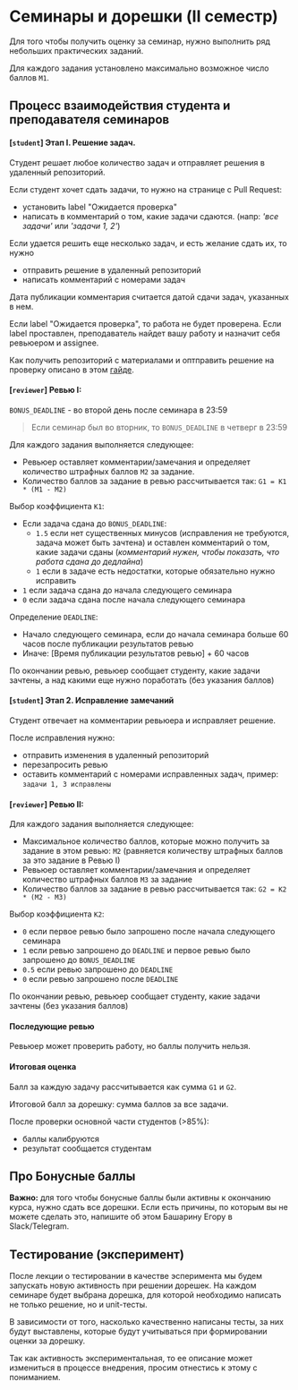 
# Семинары и дорешки (II семестр)

Для того чтобы получить оценку за семинар, нужно выполнить ряд небольших практических заданий.

Для каждого задания установлено максимально возможное число баллов `M1`.

## Процесс взаимодействия студента и преподавателя семинаров

#### [`student`] Этап I. Решение задач.

Студент решает любое количество задач и отправляет решения в удаленный репозиторий.

Если студент хочет сдать задачи, то нужно на странице с Pull Request:
 - установить label "Ожидается проверка"
 - написать в комментарий о том, какие задачи сдаются. (напр: _'все задачи'_ или _'задачи 1, 2'_)

Если удается решить еще несколько задач, и есть желание сдать их, то нужно
 - отправить решение в удаленный репозиторий
 - написать комментарий с номерами задач

Дата публикации комментария считается датой сдачи задач, указанных в нем.

Если label "Ожидается проверка", то работа не будет проверена. Если label проставлен, преподаватель найдет вашу работу и назначит себя ревьюером и assignee.

Как получить репозиторий с материалами и оптправить решение на проверку описано в этом [гайде](https://gist.github.com/Sviftel/9cbd6cf6e2e3b4e898a11df742d274e7).

#### [`reviewer`] Ревью I:

`BONUS_DEADLINE` - во второй день после семинара в 23:59

> Если семинар был во вторник, то `BONUS_DEADLINE` в четверг в 23:59

Для каждого задания выполняется следующее:
 - Ревьюер оставляет комментарии/замечания и определяет количество штрафных баллов `M2` за задание.
 - Количество баллов за задание в ревью рассчитывается так: `G1 = K1 * (M1 - M2)`

Выбор коэффициента `K1`:
 - Если задача сдана до `BONUS_DEADLINE`:
   - `1.5` если нет существенных минусов (исправления не требуются, задача может быть зачтена) и оставлен комментарий о том, какие задачи сданы (_комментарий нужен, чтобы показать, что работа сдана до дедлайна_)
   - `1` если в задаче есть недостатки, которые обязательно нужно исправить
 - `1` если задача сдана до начала следующего семинара
 - `0` если задача сдана после начала следующего семинара

Определение `DEADLINE`:
 - Начало следующего семинара, если до начала семинара больше 60 часов после публикации результатов ревью
 - Иначе: [Время публикации результатов ревью] + 60 часов

По окончании ревью, ревьюер сообщает студенту, какие задачи зачтены, а над какими еще нужно поработать (без указания баллов)

#### [`student`] Этап 2. Исправление замечаний

Студент отвечает на комментарии ревьюера и исправляет решение.

После исправления нужно:
 - отправить изменения в удаленный репозиторий
 - перезапросить ревью
 - оставить комментарий с номерами исправленных задач, пример: `задачи 1, 3 исправлены`

#### [`reviewer`] Ревью II:

Для каждого задания выполняется следующее:
 - Максимальное количество баллов, которые можно получить за задание в этом ревью: `M2` (равняется количеству штрафных баллов за это задание в Ревью I)
 - Ревьюер оставляет комментарии/замечания и определяет количество штрафных баллов `M3` за задание
 - Количество баллов за задание в ревью рассчитывается так: `G2 = K2 * (M2 - M3)`

Выбор коэффициента `K2`:
 - `0` если первое ревью было запрошено после начала следующего семинара
 - `1` если ревью запрошено до `DEADLINE` и первое ревью было запрошено до `BONUS_DEADLINE`
 - `0.5` если ревью запрошено до `DEADLINE`
 - `0` если ревью запрошено после `DEADLINE`

По окончании ревью, ревьюер сообщает студенту, какие задачи зачтены (без указания баллов)

#### Последующие ревью

 Ревьюер может проверить работу, но баллы получить нельзя.

#### Итоговая оценка

Балл за каждую задачу рассчитывается как сумма `G1` и `G2`.

Итоговой балл за дорешку: сумма баллов за все задачи.

После проверки основной части студентов (>85%):
 - баллы калибруются
 - результат сообщается студентам

## Про Бонусные баллы

**Важно:** для того чтобы бонусные баллы были активны к окончанию курса, нужно сдать все дорешки. Если есть причины, по которым вы не можете сделать это, напишите об этом Башарину Егору в Slack/Telegram.

## Тестирование (эксперимент)

После лекции о тестировании в качестве эсперимента мы будем запускать новую активность при решении дорешек. На каждом семинаре будет выбрана дорешка, для которой необходимо написать не только решение, но и unit-тесты.

В зависимости от того, насколько качественно написаны тесты, за них будут выставлены, которые будут учитываться при формировании оценки за дорешку.

Так как активность экспериментальная, то ее описание может измениться в процессе внедрения, просим отнестись к этому с пониманием.

